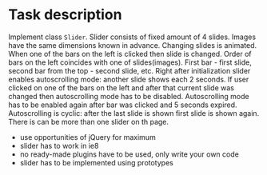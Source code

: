 Task description
================

Implement class `Slider`. Slider consists of fixed amount of 4 slides. Images have the same  dimensions known in advance. Changing slides is animated. When one of the bars on the left is clicked then slide is changed. Order of bars on the left coincides with one of slides(images). First bar - first slide, second bar from the top - second slide, etc. Right after initialization slider enables autoscrolling mode: another slide shows each 2 seconds. If user clicked on one of the bars on the left and after that current slide was changed then  autoscrolling mode has to be disabled. Autoscrolling mode has to be enabled again after bar was clicked and 5 seconds expired. Autoscrolling is cyclic: after the last slide is shown first slide is shown again. There is can be more than one slider on th page.

- use opportunities of jQuery for maximum 
- slider has to work in ie8
- no ready-made plugins have to be used, only write your own code
- slider has to be implemented using prototypes 
